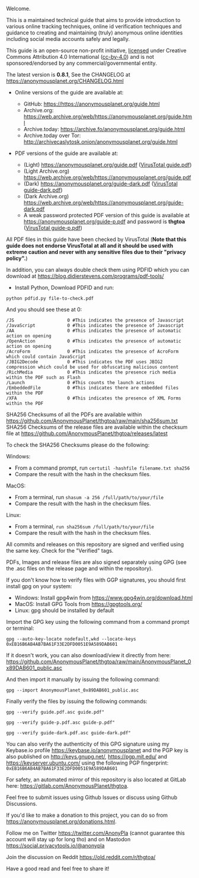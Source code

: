 Welcome.

This is a maintained technical guide that aims to provide introduction to various online tracking techniques, online id verification techniques and guidance to creating and maintaining (truly) anonymous online identities including social media accounts safely and legally.

This guide is an open-source non-profit initiative, [licensed] under Creative Commons Attribution 4.0 International ([cc-by-4.0]) and is not sponsored/endorsed by any commercial/governmental entity.

The latest version is **0.8.1**, See the CHANGELOG at <https://anonymousplanet.org/CHANGELOG.html>

- Online versions of the guide are available at:
	- GitHub: <https://https://anonymousplanet.org/guide.html>
	- Archive.org: <https://web.archive.org/web/https://anonymousplanet.org/guide.html>
	- Archive.today: <https://archive.fo/anonymousplanet.org/guide.html>
	- Archive.today over Tor: <http://archivecaslytosk.onion/anonymousplanet.org/guide.html>

- PDF versions of the guide are available at:
	- (Light) <https://anonymousplanet.org/guide.pdf> ([VirusTotal guide.pdf])
	- (Light Archive.org) <https://web.archive.org/web/https://anonymousplanet.org/guide.pdf>
	- (Dark) <https://anonymousplanet.org/guide-dark.pdf> ([VirusTotal guide-dark.pdf])
	- (Dark Archive.org) <https://web.archive.org/web/https://anonymousplanet.org/guide-dark.pdf>
	- A weak password protected PDF version of this guide is available at <https://anonymousplanet.org/guide-p.pdf> and password is **thgtoa** ([VirusTotal guide-p.pdf])

All PDF files in this guide have been checked by VirusTotal (**Note that this guide does not endorse VirusTotal at all and it should be used with extreme caution and never with any sensitive files due to their "privacy policy".**)

In addition, you can always double check them using PDFID which you can download at <https://blog.didierstevens.com/programs/pdf-tools/>

- Install Python, Download PDFID and run:

```python pdfid.py file-to-check.pdf```

And you should see these at 0:

```
/JS                    0 #This indicates the presence of Javascript
/JavaScript            0 #This indicates the presence of Javascript
/AA                    0 #This indicates the presence of automatic action on opening
/OpenAction            0 #This indicates the presence of automatic action on opening
/AcroForm              0 #This indicates the presence of AcroForm which could contain JavaScript
/JBIG2Decode           0 #This indicates the PDF uses JBIG2 compression which could be used for obfuscating malicious content
/RichMedia             0 #This indicates the presence rich media within the PDF such as Flash
/Launch                0 #This counts the launch actions
/EmbeddedFile          0 #This indicates there are embedded files within the PDF
/XFA                   0 #This indicates the presence of XML Forms within the PDF
```

SHA256 Checksums of all the PDFs are available within <https://github.com/AnonymousPlanet/thgtoa/raw/main/sha256sum.txt>
SHA256 Checksums of the release files are available within the checksum file at <https://github.com/AnonymousPlanet/thgtoa/releases/latest>

To check the SHA256 Checksums please do the following:

Windows:
- From a command prompt, run ```certutil -hashfile filename.txt sha256```
- Compare the result with the hash in the checksum files.

MacOS:
- From a terminal, run ```shasum -a 256 /full/path/to/your/file```
- Compare the result with the hash in the checksum files.

Linux: 
- From a terminal, ```run sha256sum /full/path/to/your/file```
- Compare the result with the hash in the checksum files.

All commits and releases on this repository are signed and verified using the same key. Check for the "Verified" tags.

PDFs, Images and release files are also signed separately using GPG (see the .asc files on the release page and within the repository).

If you don't know how to verify files with GGP signatures, you should first install gpg on your system:
- Windows: Install gpg4win from <https://www.gpg4win.org/download.html>
- MacOS: Install GPG Tools from <https://gpgtools.org/>
- Linux: gpg should be installed by default

Import the GPG key using the following command from a command prompt or terminal:

```gpg --auto-key-locate nodefault,wkd --locate-keys 0xEB16B6AB4AB7BA61F33E2DFD0051E9A589DAB601```

If it doesn't work, you can also download/view it directly from here: <https://github.com/AnonymousPlanet/thgtoa/raw/main/AnonymousPlanet_0x89DAB601_public.asc>

And then import it manually by issuing the following command:

```gpg --import AnonymousPlanet_0x89DAB601_public.asc```

Finally verify the files by issuing the following commands: 

```gpg --verify guide.pdf.asc guide.pdf"```

```gpg --verify guide-p.pdf.asc guide-p.pdf"```

```gpg --verify guide-dark.pdf.asc guide-dark.pdf"```

You can also verify the authenticity of this GPG signature using my Keybase.io profile <https://keybase.io/anonymousplanet> and the PGP key is also published on <http://keys.gnupg.net/>, <https://pgp.mit.edu/> and <https://keyserver.ubuntu.com/> using the following PGP fingerprint: ```0xEB16B6AB4AB7BA61F33E2DFD0051E9A589DAB601```

For safety, an automated mirror of this repository is also located at GitLab here: <https://gitlab.com/AnonymousPlanet/thgtoa>.

Feel free to submit issues using Github Issues or discuss using Github Discussions.

If you'd like to make a donation to this project, you can do so from <https://anonymousplanet.org/donations.html>.

Follow me on Twitter <https://twitter.com/AnonyPla> (cannot guarantee this account will stay up for long tho) and on Mastodon <https://social.privacytools.io/@anonypla> 

Join the discussion on Reddit <https://old.reddit.com/r/thgtoa/>

Have a good read and feel free to share it!

[cc-by-4.0]: https://creativecommons.org/licenses/by/4.0/
[licensed]: https://anonymousplanet.org/LICENSE.html
[VirusTotal guide.pdf]: https://www.virustotal.com/gui/file/06a183cfbef8024db8874f6469ca2eb2f336fa856703f2073c3d672f0f831a9e/detection
[VirusTotal guide-dark.pdf]: https://www.virustotal.com/gui/file/115440901e985562b62da9587220b55eee77b332b6ab7c211522739d85f6f104/detection
[VirusTotal guide-p.pdf]: https://www.virustotal.com/gui/file/c2cb50e1a14be3bf3bc25517405c01f24fc4fd58c2c58e31c392595ffee6f40c/detection
